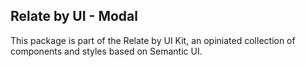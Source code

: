 Relate by UI - Modal
--------------------

This package is part of the Relate by UI Kit, an opiniated collection of components and styles based on Semantic UI.
